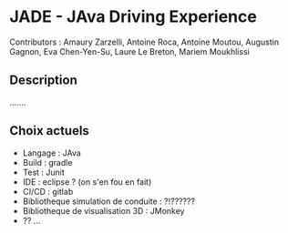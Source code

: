 # JADE - JAva Driving Experience

Contributors : Amaury Zarzelli, Antoine Roca, Antoine Moutou, Augustin Gagnon, Eva Chen-Yen-Su, Laure Le Breton, Mariem Moukhlissi

## Description

.......

## Choix actuels 

- Langage : JAva
- Build : gradle 
- Test : Junit 
- IDE : eclipse ? (on s'en fou en fait)
- CI/CD : gitlab 
- Bibliotheque simulation de conduite : ?!??????
- Bibliotheque de visualisation 3D : JMonkey 
- ?? ...
